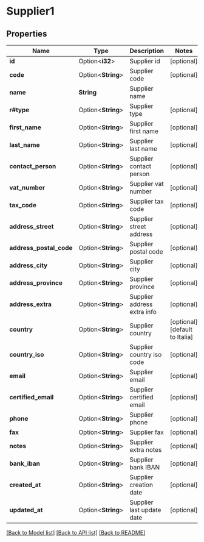 # Supplier1

## Properties

Name | Type | Description | Notes
------------ | ------------- | ------------- | -------------
**id** | Option<**i32**> | Supplier id | [optional]
**code** | Option<**String**> | Supplier code | [optional]
**name** | **String** | Supplier name | 
**r#type** | Option<**String**> | Supplier type | [optional]
**first_name** | Option<**String**> | Supplier first name | [optional]
**last_name** | Option<**String**> | Supplier last name | [optional]
**contact_person** | Option<**String**> | Supplier contact person | [optional]
**vat_number** | Option<**String**> | Supplier vat number | [optional]
**tax_code** | Option<**String**> | Supplier tax code | [optional]
**address_street** | Option<**String**> | Supplier street address | [optional]
**address_postal_code** | Option<**String**> | Supplier postal code | [optional]
**address_city** | Option<**String**> | Supplier city | [optional]
**address_province** | Option<**String**> | Supplier province | [optional]
**address_extra** | Option<**String**> | Supplier address extra info | [optional]
**country** | Option<**String**> | Supplier country | [optional][default to Italia]
**country_iso** | Option<**String**> | Supplier country iso code | [optional]
**email** | Option<**String**> | Supplier email | [optional]
**certified_email** | Option<**String**> | Supplier certified email | [optional]
**phone** | Option<**String**> | Supplier phone | [optional]
**fax** | Option<**String**> | Supplier fax | [optional]
**notes** | Option<**String**> | Supplier extra notes | [optional]
**bank_iban** | Option<**String**> | Supplier bank IBAN | [optional]
**created_at** | Option<**String**> | Supplier creation date | [optional]
**updated_at** | Option<**String**> | Supplier last update date | [optional]

[[Back to Model list]](../README.md#documentation-for-models) [[Back to API list]](../README.md#documentation-for-api-endpoints) [[Back to README]](../README.md)


